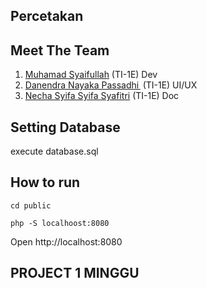 ## Percetakan

## Meet The Team 
1. <a href="https://github.com/syaifulmain"> Muhamad Syaifullah</a> (TI-1E) Dev
2. <a href="https://github.com/DanendraPassadhi">  Danendra Nayaka Passadhi </a> (TI-1E) UI/UX
3. <a href="">  Necha Syifa Syifa Syafitri</a> (TI-1E) Doc

## Setting Database
execute database.sql

## How to run
```
cd public
```
```
php -S localhoost:8080
```
Open http://localhost:8080

## PROJECT 1 MINGGU
